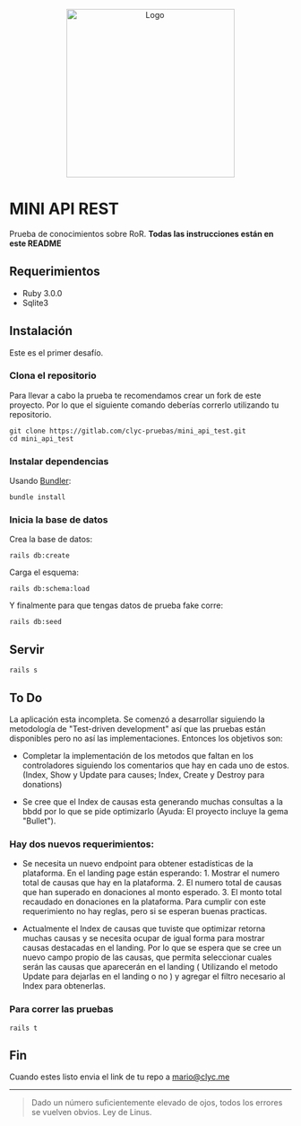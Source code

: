 <p align="center">
  <a href="htts://clyc.me">
    <img src="https://clycme-images.s3.us-east-2.amazonaws.com/clycme+logos/v1/clycme_primary.png" alt="Logo" width="300" >
  </a>
</p>

# MINI API REST

Prueba de conocimientos sobre RoR.
**Todas las instrucciones están en este README**

## Requerimientos

- Ruby 3.0.0
- Sqlite3

## Instalación
Este es el primer desafío.

### Clona el repositorio

Para llevar a cabo la prueba te recomendamos crear un fork de este proyecto. Por lo que el siguiente comando deberías correrlo utilizando tu repositorio.

```shell
git clone https://gitlab.com/clyc-pruebas/mini_api_test.git
cd mini_api_test
```

### Instalar dependencias

Usando [Bundler](https://github.com/bundler/bundler):

```shell
bundle install
```

### Inicia la base de datos
Crea la base de datos:

```shell
rails db:create
```
Carga el esquema:

```shell
rails db:schema:load
```
Y finalmente para que tengas datos de prueba fake corre:

```shell
rails db:seed
```

## Servir

```shell
rails s
```

## To Do

La aplicación esta incompleta. Se comenzó a desarrollar siguiendo la metodología de "Test-driven development" así que las pruebas están disponibles pero no así las implementaciones. Entonces los objetivos son:

- Completar la implementación de los metodos que faltan en los controladores siguiendo los comentarios que hay en cada uno de estos. (Index, Show y Update para causes; Index, Create y Destroy para donations)

- Se cree que el Index de causas esta generando muchas consultas a la bbdd por lo que se pide optimizarlo (Ayuda: El proyecto incluye la gema "Bullet").

### Hay dos nuevos requerimientos:

- Se necesita un nuevo endpoint para obtener estadísticas de la plataforma. En el landing page están esperando: 1. Mostrar el numero total de causas que hay en la plataforma. 2. El numero total de causas que han superado en donaciones al monto esperado. 3. El monto total recaudado en donaciones en la plataforma. Para cumplir con este requerimiento no hay reglas, pero si se esperan buenas practicas.

- Actualmente el Index de causas que tuviste que optimizar retorna muchas causas y se necesita ocupar de igual forma para mostrar causas destacadas en el landing. Por lo que se espera que se cree un nuevo campo propio de las causas, que permita seleccionar cuales serán las causas que aparecerán en el landing ( Utilizando el metodo Update para dejarlas en el landing o no ) y agregar el filtro necesario al Index para obtenerlas.

### Para correr las pruebas

```shell
rails t
```

## Fin
Cuando estes listo envia el link de tu repo a [mario@clyc.me](mailto:mario@clyc.me)

***

> Dado un número suficientemente elevado de ojos, todos los errores se vuelven obvios. Ley de Linus.
